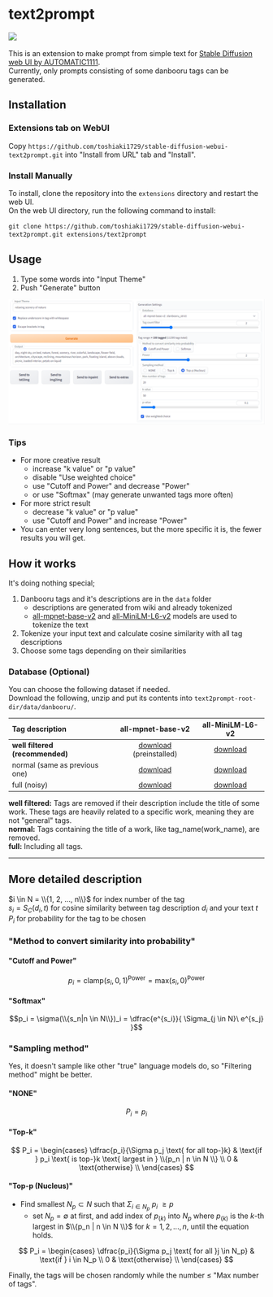 # text2prompt
 ![](pic/pic0.png)

 This is an extension to make prompt from simple text for [Stable Diffusion web UI by AUTOMATIC1111](https://github.com/AUTOMATIC1111/stable-diffusion-webui).  
 Currently, only prompts consisting of some danbooru tags can be generated.

## Installation
### Extensions tab on WebUI
Copy `https://github.com/toshiaki1729/stable-diffusion-webui-text2prompt.git` into "Install from URL" tab and "Install".

### Install Manually

To install, clone the repository into the `extensions` directory and restart the web UI.  
On the web UI directory, run the following command to install:
```commandline
git clone https://github.com/toshiaki1729/stable-diffusion-webui-text2prompt.git extensions/text2prompt
```


## Usage

1. Type some words into "Input Theme"
1. Push "Generate" button

![](pic/pic1.png)



### Tips
- For more creative result
  - increase "k value" or "p value"
  - disable "Use weighted choice"
  - use "Cutoff and Power" and decrease "Power"
  - or use "Softmax" (may generate unwanted tags more often)
- For more strict result
  - decrease "k value" or "p value"
  - use "Cutoff and Power" and increase "Power"
- You can enter very long sentences, but the more specific it is, the fewer results you will get.

## How it works

 It's doing nothing special;
 
 1. Danbooru tags and it's descriptions are in the `data` folder
    - descriptions are generated from wiki and already tokenized
    - [all-mpnet-base-v2](https://huggingface.co/sentence-transformers/all-mpnet-base-v2) and [all-MiniLM-L6-v2](https://huggingface.co/sentence-transformers/all-MiniLM-L6-v2) models are used to tokenize the text
 1. Tokenize your input text and calculate cosine similarity with all tag descriptions
 1. Choose some tags depending on their similarities


### Database (Optional)

You can choose the following dataset if needed.  
Download the following, unzip and put its contents into `text2prompt-root-dir/data/danbooru/`.

|Tag description|all-mpnet-base-v2|all-MiniLM-L6-v2|
|:---|:---:|:---:|
|**well filtered (recommended)**|[download](https://github.com/toshiaki1729/stable-diffusion-webui-text2prompt/releases/download/danbooru-database-v1.0.0/danbooru_strict_all-mpnet-base-v2.zip) (preinstalled)|[download](https://github.com/toshiaki1729/stable-diffusion-webui-text2prompt/releases/download/danbooru-database-v1.0.0/danbooru_strict_all-MiniLM-L6-v2.zip)|
|normal (same as previous one)|[download](https://github.com/toshiaki1729/stable-diffusion-webui-text2prompt/releases/download/danbooru-database-v1.0.0/danbooru_normal_all-mpnet-base-v2.zip)|[download](https://github.com/toshiaki1729/stable-diffusion-webui-text2prompt/releases/download/danbooru-database-v1.0.0/danbooru_normal_all-MiniLM-L6-v2.zip)|
|full (noisy)|[download](https://github.com/toshiaki1729/stable-diffusion-webui-text2prompt/releases/download/danbooru-database-v1.0.0/danbooru_full_all-mpnet-base-v2.zip)|[download](https://github.com/toshiaki1729/stable-diffusion-webui-text2prompt/releases/download/danbooru-database-v1.0.0/danbooru_full_all-MiniLM-L6-v2.zip)|
 
**well filtered:** Tags are removed if their description include the title of some work. These tags are heavily related to a specific work, meaning they are not "general" tags.  
**normal:** Tags containing the title of a work, like tag_name(work_name), are removed.  
**full:** Including all tags.
 
---

## More detailed description
 $i \in N = \\{1, 2, ..., n\\}$ for index number of the tag  
 $s_i = S_C(d_i, t)$  for cosine similarity between tag description $d_i$ and your text $t$
 $P_i$ for probability for the tag to be chosen

 ### "Method to convert similarity into probability"
 #### "Cutoff and Power"
 
 $$p_i = \text{clamp}(s_i, 0, 1)^{\text{Power}} = \text{max}(s_i, 0)^{\text{Power}}$$

 #### "Softmax"
 
 $$p_i = \sigma(\\{s_n|n \in N\\})_i = \dfrac{e^{s_i}}{ \Sigma_{j \in N}\ e^{s_j} }$$

 ### "Sampling method"
 Yes, it doesn't sample like other "true" language models do, so "Filtering method" might be better.
 
 #### "NONE"

 $$P_i = p_i$$

 #### "Top-k"

 $$
 P_i = \begin{cases} 
 \dfrac{p_i}{\Sigma p_j \text{ for all top-}k} & \text{if } p_i \text{ is top-}k \text{ largest in } \\{p_n | n \in N \\} \\
 0 & \text{otherwise} \\
 \end{cases}
 $$

 #### "Top-p (Nucleus)"
 - Find smallest $N_p \subset N$ such that $\Sigma_{i \in N_p}\ p_i\ \geq p$
   - set $N_p=\emptyset$ at first, and add index of $p_{(k)}$ into $N_p$ where $p_{(k)}$ is the $k$-th largest in $\\{p_n | n \in N \\}$ for $k = 1, 2, ..., n$, until the equation holds.

$$
P_i = \begin{cases} 
\dfrac{p_i}{\Sigma p_j \text{ for all }j \in N_p} & \text{if } i \in N_p \\
0 & \text{otherwise} \\
\end{cases}
$$

Finally, the tags will be chosen randomly while the number $\leq$ "Max number of tags".
